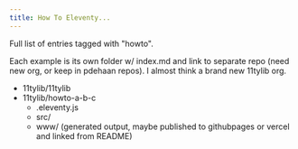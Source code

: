 ```yaml
---
title: How To Eleventy...
---
```


Full list of entries tagged with "howto".

Each example is its own folder w/ index.md and link to separate repo (need new org, or keep in pdehaan repos). I almost think a brand new 11tylib org.
- 11tylib/11tylib
- 11tylib/howto-a-b-c
  - .eleventy.js
  - src/
  - www/ (generated output, maybe published to githubpages or vercel and linked from README)
